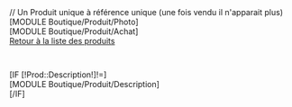 <form method="post" action="/[!Lien!]" name="achat" id="FicheProduit" >
// Un Produit unique à référence unique (une fois vendu il n'apparait plus)
<div class="BlocHaut_[!Prod::TypeProduit!]">
	<div class="BlocGauche_[!Prod::TypeProduit!]">[MODULE Boutique/Produit/Photo]</div>
	<div class="BlocDroit_[!Prod::TypeProduit!]">[MODULE Boutique/Produit/Achat]</div>
	
</div><div style="height:60px;"><a href="/[!Cat::getUrl()!]" class="RetourListe">Retour à la liste des produits</a></div>
[IF [!Prod::Description!]!=]<div class="BlocBas_[!Prod::TypeProduit!]">[MODULE Boutique/Produit/Description]</div>[/IF]
</form>